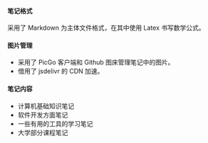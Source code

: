 #### 笔记格式

采用了 Markdown 为主体文件格式，在其中使用 Latex 书写数学公式。

#### 图片管理

- 采用了 PicGo 客户端和 Github 图床管理笔记中的图片。
- 借用了 jsdelivr 的 CDN 加速。

#### 笔记内容

- 计算机基础知识笔记
- 软件开发方面笔记
- 一些有用的工具的学习笔记
- 大学部分课程笔记



